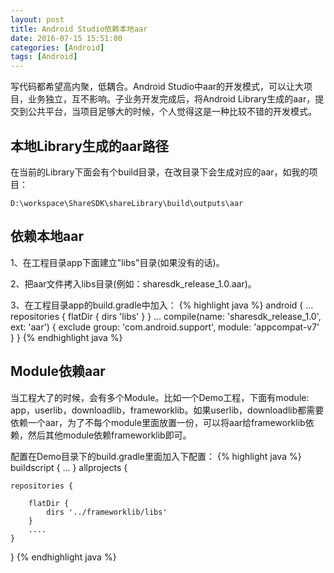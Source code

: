 ```yaml
---
layout: post
title: Android Studio依赖本地aar
date: 2016-07-15 15:51:00
categories: [Android]
tags: [Android]
---
```


写代码都希望高内聚，低耦合。Android Studio中aar的开发模式，可以让大项目，业务独立，互不影响。子业务开发完成后，将Android Library生成的aar，提交到公共平台，当项目足够大的时候，个人觉得这是一种比较不错的开发模式。
<!--more-->

## 本地Library生成的aar路径
在当前的Library下面会有个build目录，在改目录下会生成对应的aar，如我的项目：

    D:\workspace\ShareSDK\shareLibrary\build\outputs\aar

## 依赖本地aar

1、在工程目录app下面建立"libs"目录(如果没有的话)。

2、把aar文件拷入libs目录(例如：sharesdk_release_1.0.aar)。

3、在工程目录app的build.gradle中加入：
{% highlight java %}
android {
	...
	repositories {
		flatDir {
			dirs 'libs'
		}
	}
	...
	compile(name: 'sharesdk_release_1.0', ext: 'aar') {
		exclude group: 'com.android.support', module: 'appcompat-v7'
	}
}
{% endhighlight java %}

## Module依赖aar

当工程大了的时候，会有多个Module。比如一个Demo工程，下面有module: app，userlib，downloadlib，frameworklib。如果userlib，downloadlib都需要依赖一个aar，为了不每个module里面放置一份，可以将aar给frameworklib依赖，然后其他module依赖frameworklib即可。

配置在Demo目录下的build.gradle里面加入下配置：
{% highlight java %}
buildscript {
   ... 
}
allprojects {

    repositories {

        flatDir {
            dirs '../frameworklib/libs'
        }
		....
    }
}
{% endhighlight java %}